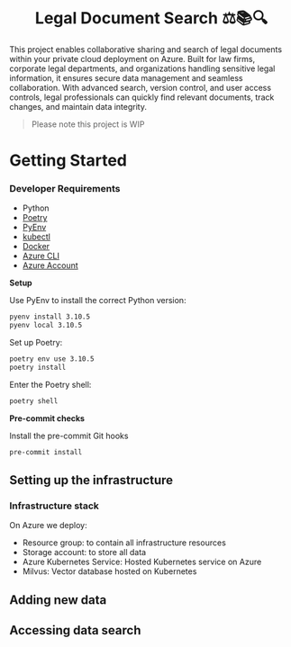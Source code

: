 <h1 align="center">
    Legal Document Search ⚖️📚🔍
</h1>

<p align="center">
</p>

This project enables collaborative sharing and search of legal documents within your private cloud deployment on Azure. Built for law firms, corporate legal departments, and organizations handling sensitive legal information, it ensures secure data management and seamless collaboration. With advanced search, version control, and user access controls, legal professionals can quickly find relevant documents, track changes, and maintain data integrity.

> Please note this project is WIP

# Getting Started

### Developer Requirements

* Python
* [Poetry](https://python-poetry.org/)
* [PyEnv](https://github.com/pyenv/pyenv)
* [kubectl](https://kubernetes.io/docs/tasks/tools/#kubectl)
* [Docker](https://docs.docker.com/engine/install/)
* [Azure CLI](https://learn.microsoft.com/en-us/cli/azure/)
* [Azure Account](https://azure.microsoft.com/en-gb)

**Setup**

Use PyEnv to install the correct Python version:

```bash
pyenv install 3.10.5
pyenv local 3.10.5
```

Set up Poetry:

```bash
poetry env use 3.10.5
poetry install
```

Enter the Poetry shell:

```bash
poetry shell
```

**Pre-commit checks**

Install the pre-commit Git hooks

```bash
pre-commit install
```

## Setting up the infrastructure

### Infrastructure stack

On Azure we deploy:
- Resource group: to contain all infrastructure resources
- Storage account: to store all data
- Azure Kubernetes Service: Hosted Kubernetes service on Azure
- Milvus: Vector database hosted on Kubernetes

## Adding new data

## Accessing data search
